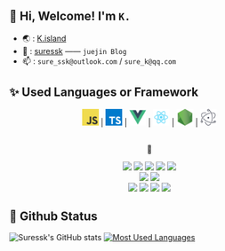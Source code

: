 <!-- # <div align="center">suressk</div> -->

## 👋 Hi, Welcome! I'm `K.`

<!-- - I'm `K.` (`suressk`), or you can call me `Saul` -->
- 🌏 : [K.island](http://suressk.com)
- 📖 : [suressk](https://juejin.cn/user/3940246036945822) —— `juejin Blog`
- 📫 : `sure_ssk@outlook.com` / `sure_k@qq.com`

<!--
## ✨ _special_ ✨

🤩 🧐 😄

Here are some ideas to get you started (you can guess...😄):

- 🔭 a simple vite: [sure-vite](https://github.com/suressk/sure-vite)
- 🔭 a simple-cesium-demo with vue2: [simple-cesium-demo](https://github.com/suressk/simple-cesium-pro)
- 🌱 I’m currently learning `React`, `Taro`, `Electron`, `vite` and so on...

Others...

- 😄 Pronouns: K.
- 👯 I’m looking to collaborate on ...
- 🤔 I’m looking for help with ...
- 💬 Ask me about ...
- ⚡ Fun fact: ...
-->

## ✨ Used Languages or Framework

<div align="center">
  <code><img height="30" src="https://raw.githubusercontent.com/github/explore/80688e429a7d4ef2fca1e82350fe8e3517d3494d/topics/javascript/javascript.png"></code> |
  <code><img height="30" src="https://raw.githubusercontent.com/github/explore/80688e429a7d4ef2fca1e82350fe8e3517d3494d/topics/typescript/typescript.png"></code> |
  <code><img height="30" src="https://raw.githubusercontent.com/github/explore/80688e429a7d4ef2fca1e82350fe8e3517d3494d/topics/vue/vue.png"></code> |
  <code><img height="30" src="https://raw.githubusercontent.com/github/explore/80688e429a7d4ef2fca1e82350fe8e3517d3494d/topics/react/react.png"></code> |
  <code><img height="30" src="https://raw.githubusercontent.com/github/explore/80688e429a7d4ef2fca1e82350fe8e3517d3494d/topics/nodejs/nodejs.png"></code> |
  <code><img height="30" src="https://raw.githubusercontent.com/github/explore/80688e429a7d4ef2fca1e82350fe8e3517d3494d/topics/electron/electron.png"></code>
  <br/>
  <br/>

  🫧
  
  <p align="center">
    <img src="https://img.shields.io/badge/TypeScript-3178C6?style=flat&logo=TypeScript&logoColor=white"/>
    <img src="https://img.shields.io/badge/JavaScript-ffb13b?style=flat&logo=JavaScript&logoColor=white"/>
    <img src="https://img.shields.io/badge/HTML5-E34F26?style=flat&logo=HTML5&logoColor=white"/>
    <img src="https://img.shields.io/badge/CSS3-1572B6?style=flat&logo=CSS3&logoColor=white"/>
    <img src="https://img.shields.io/badge/Sass-CC6699?style=flat&logo=Sass&logoColor=white"/>
    <br>
    <img src="https://img.shields.io/badge/NodeJS-339933?style=flat&logo=Node.js&logoColor=white"/>
    <img src="https://img.shields.io/badge/MySQL-E6B91E?style=flat&logo=MySQL&logoColor=white"/>
    <br>
    <img src="https://img.shields.io/badge/Svelte-FF3E00?style=flat&logo=Svelte&logoColor=white"/>
    <img src="https://img.shields.io/badge/Vue-4FC08D?style=flat&logo=Vue.js&logoColor=white"/>
    <img src="https://img.shields.io/badge/React-0088CC?style=flat&logo=React&logoColor=white"/>
    <img src="https://img.shields.io/badge/Electron-47848F?style=flat&logo=Electron&logoColor=white"/>
  </p>
</div>

## 🌈 Github Status
![Suressk's GitHub stats](https://github-readme-stats.vercel.app/api?username=suressk&theme=github_dark&show_icons=true&hide_border=true&count_private=true)
[![Most Used Languages](https://github-readme-stats.vercel.app/api/top-langs/?username=suressk&hide=html&layout=compact&theme=github_dark&hide_border=true)](https://github.com/anuraghazra/github-readme-stats)

<!-- ![Suressk's Github Stats](https://github-readme-stats.vercel.app/api?username=suressk&layout=compact&theme=onedark)
  
![Most Used Languages](https://github-readme-stats.vercel.app/api/top-langs/?username=suressk&layout=compact&theme=onedark)

`It doesn't include work mailbox statistics` -->
